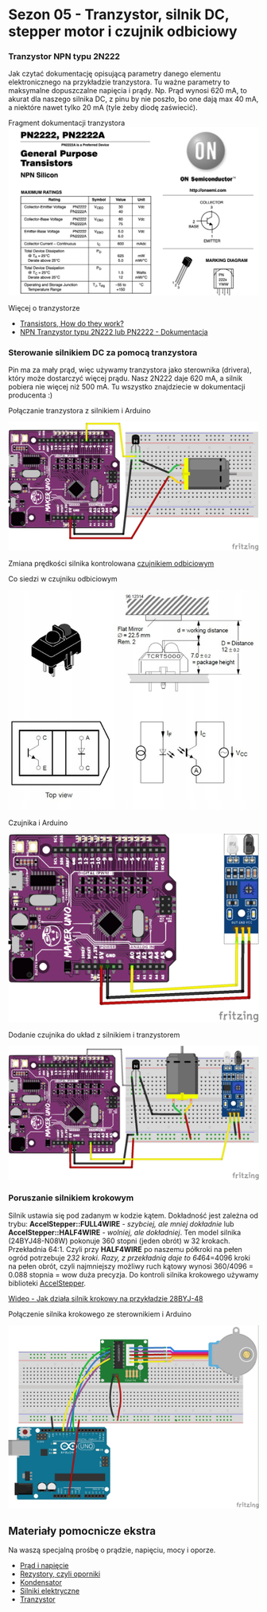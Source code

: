 
# Sezon 05 - Tranzystor, silnik DC, stepper motor i czujnik odbiciowy

### Tranzystor NPN typu 2N222

Jak czytać dokumentację opisującą parametry danego elementu elektronicznego na przykładzie tranzystora. Tu ważne parametry to maksymalne dopuszczalne napięcia i prądy. Np. Prąd wynosi 620 mA, to akurat dla naszego silnika DC, z pinu by nie poszło, bo one dają max 40 mA, a niektóre nawet tylko 20 mA (tyle żeby diodę zaświecić).

Fragment dokumentacji tranzystora
![](tranzystor-npn.png)

Więcej o tranzystorze
- [Transistors, How do they work?](https://youtu.be/7ukDKVHnac4)
- [NPN Tranzystor typu 2N222 lub PN2222 - Dokumentacja](http://users.ece.utexas.edu/~valvano/Datasheets/PN2222-D.pdf)

### Sterowanie silnikiem DC za pomocą tranzystora

Pin ma za mały prąd, więc używamy tranzystora jako sterownika (drivera), który może dostarczyć więcej prądu. Nasz 2N222 daje 620 mA, a silnik pobiera nie więcej niż 500 mA. Tu wszystko znajdziecie w dokumentacji producenta :)

Połączanie tranzystora z silnikiem i Arduino

![](uno_dc.png)

Zmiana prędkości silnika kontrolowana [czujnikiem odbiciowym](https://github.com/CreativeCodingPL/PhysicalComputing#czujnik-odbiciowy)

Co siedzi w czujniku odbiciowym

![](TCRT5000.jpeg)

Czujnika i Arduino

![](uno_czujnik.png)

Dodanie czujnika do układ z silnikiem i tranzystorem

![](dc_speed_sens.png)
 
### Poruszanie silnikiem krokowym

Silnik ustawia się pod zadanym w kodzie kątem. Dokładność jest zależna od trybu: **AccelStepper::FULL4WIRE** - *szybciej, ale mniej dokładnie* lub **AccelStepper::HALF4WIRE** - *wolniej, ale dokładniej*. Ten model silnika (24BYJ48-N08W) pokonuje 360 stopni (jeden obrót) w 32 krokach. Przekładnia 64:1. Czyli przy **HALF4WIRE** po naszemu półkroki na pełen ogród potrzebuje 2*32 kroki. Razy, z przekładnią daje to 64*64=4096 kroki na pełen obrót, czyli najmniejszy możliwy ruch kątowy wynosi 360/4096 = 0.088 stopnia = wow duża precyzja. Do kontroli silnika krokowego używamy biblioteki [AccelStepper](http://www.airspayce.com/mikem/arduino/AccelStepper/classAccelStepper.html).

[Wideo - Jak działa silnik krokowy na przykładzie 28BYJ-48](https://youtu.be/B86nqDRskVU)

Połączenie silnika krokowego ze sterownikiem i Arduino 
 
![](stepper_fritzing.jpg)

## Materiały pomocnicze ekstra
Na waszą specjalną prośbę o prądzie, napięciu, mocy i oporze.

- [Prąd i napięcie](https://youtu.be/_-Oy_O-Hcis)
- [Rezystory, czyli oporniki](https://youtu.be/6ZOm7t-de4E)
- [Kondensator](https://youtu.be/CjStHxRmxPM)
- [Silniki elektryczne](https://youtu.be/t5udd52l1WA)
- [Tranzystor](https://youtu.be/OEPqjQ9PI1M)